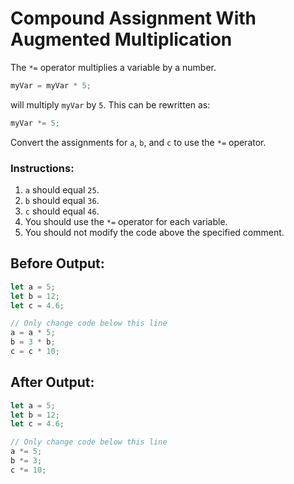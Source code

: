 # Compound Assignment With Augmented Multiplication

The `*=` operator multiplies a variable by a number.

```javascript
myVar = myVar * 5;

```
will multiply `myVar` by `5`. This can be rewritten as:

```javascript
myVar *= 5;
```

Convert the assignments for `a`, `b`, and `c` to use the `*=` operator.

### Instructions:
1. `a` should equal `25`.
2. `b` should equal `36`.
3. `c` should equal `46`.
4. You should use the `*=` operator for each variable.
5. You should not modify the code above the specified comment.

## Before Output:
```javascript
let a = 5;
let b = 12;
let c = 4.6;

// Only change code below this line
a = a * 5;
b = 3 * b;
c = c * 10;
```

## After Output:
```javascript
let a = 5;
let b = 12;
let c = 4.6;

// Only change code below this line
a *= 5;
b *= 3;
c *= 10;
```